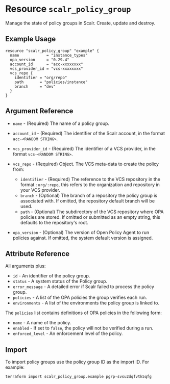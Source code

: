 
# Resource `scalr_policy_group`

Manage the state of policy groups in Scalr. Create, update and destroy.

## Example Usage

```hcl
resource "scalr_policy_group" "example" {
  name            = "instance_types"
  opa_version     = "0.29.4"
  account_id      = "acc-xxxxxxxx"
  vcs_provider_id = "vcs-xxxxxxxx"
  vcs_repo {
    identifier = "org/repo"
    path       = "policies/instance"
    branch     = "dev"
  }
}
```

## Argument Reference

* `name` - (Required) The name of a policy group.
* `account_id` - (Required) The identifier of the Scalr account, in the format `acc-<RANDOM STRING>`.
* `vcs_provider_id` - (Required) The identifier of a VCS provider, in the format `vcs-<RANDOM STRING>`.
* `vcs_repo` - (Required) Object. The VCS meta-data to create the policy from:

    * `identifier` - (Required) The reference to the VCS repository in the format `:org/:repo`, this refers to the organization and repository in your VCS provider.
    * `branch` - (Optional) The branch of a repository the policy group is associated with. If omitted, the repository default branch will be used.
    * `path` - (Optional) The subdirectory of the VCS repository where OPA policies are stored. If omitted or submitted as an empty string, this defaults to the repository's root.

* `opa_version` - (Optional) The version of Open Policy Agent to run policies against. If omitted, the system default version is assigned.

## Attribute Reference

All arguments plus:

* `id` - An identifier of the policy group.
* `status` - A system status of the Policy group.
* `error_message` - A detailed error if Scalr failed to process the policy group.
* `policies` - A list of the OPA policies the group verifies each run.
* `environments` - A list of the environments the policy group is linked to.

The `policies` list contains definitions of OPA policies in the following form:

* `name` - A name of the policy.
* `enabled` - If set to `false`, the policy will not be verified during a run.
* `enforced_level` - An enforcement level of the policy.

## Import

To import policy groups use the policy group ID as the import ID. For example:

```shell
terraform import scalr_policy_group.example pgrp-svsu2dqfvtk5qfg
```
